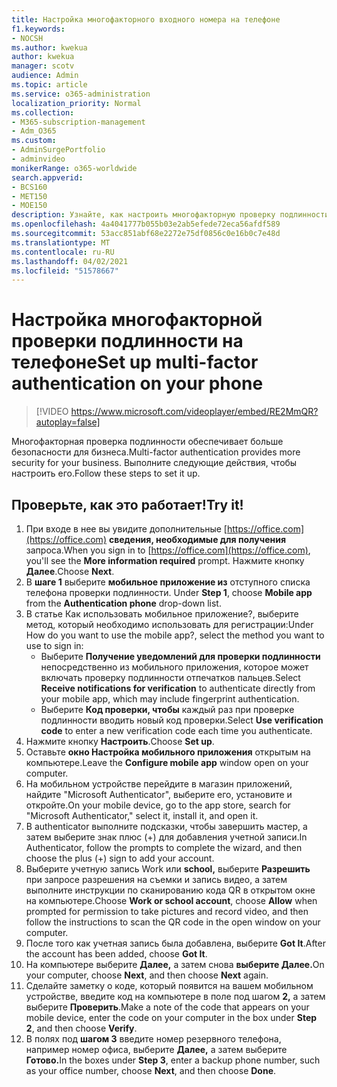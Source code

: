 ```yaml
---
title: Настройка многофакторного входного номера на телефоне
f1.keywords:
- NOCSH
ms.author: kwekua
author: kwekua
manager: scotv
audience: Admin
ms.topic: article
ms.service: o365-administration
localization_priority: Normal
ms.collection:
- M365-subscription-management
- Adm_O365
ms.custom:
- AdminSurgePortfolio
- adminvideo
monikerRange: o365-worldwide
search.appverid:
- BCS160
- MET150
- MOE150
description: Узнайте, как настроить многофакторную проверку подлинности на телефоне.
ms.openlocfilehash: 4a4041777b055b03e2ab5efede72eca56afdf589
ms.sourcegitcommit: 53acc851abf68e2272e75df0856c0e16b0c7e48d
ms.translationtype: MT
ms.contentlocale: ru-RU
ms.lasthandoff: 04/02/2021
ms.locfileid: "51578667"
---
```

# <a name="set-up-multi-factor-authentication-on-your-phone"></a><span data-ttu-id="25642-103">Настройка многофакторной проверки подлинности на телефоне</span><span class="sxs-lookup"><span data-stu-id="25642-103">Set up multi-factor authentication on your phone</span></span>

> [!VIDEO https://www.microsoft.com/videoplayer/embed/RE2MmQR?autoplay=false]

<span data-ttu-id="25642-104">Многофакторная проверка подлинности обеспечивает больше безопасности для бизнеса.</span><span class="sxs-lookup"><span data-stu-id="25642-104">Multi-factor authentication provides more security for your business.</span></span> <span data-ttu-id="25642-105">Выполните следующие действия, чтобы настроить его.</span><span class="sxs-lookup"><span data-stu-id="25642-105">Follow these steps to set it up.</span></span>

## <a name="try-it"></a><span data-ttu-id="25642-106">Проверьте, как это работает!</span><span class="sxs-lookup"><span data-stu-id="25642-106">Try it!</span></span>

1. <span data-ttu-id="25642-107">При входе в нее вы увидите дополнительные [https://office.com](https://office.com) **сведения, необходимые для получения** запроса.</span><span class="sxs-lookup"><span data-stu-id="25642-107">When you sign in to [https://office.com](https://office.com), you'll see the **More information required** prompt.</span></span> <span data-ttu-id="25642-108">Нажмите кнопку **Далее**.</span><span class="sxs-lookup"><span data-stu-id="25642-108">Choose **Next**.</span></span>
1. <span data-ttu-id="25642-109">В **шаге 1** выберите **мобильное приложение из** отступного списка телефона проверки подлинности. </span><span class="sxs-lookup"><span data-stu-id="25642-109">Under **Step 1**, choose **Mobile app** from the **Authentication phone** drop-down list.</span></span>
1. <span data-ttu-id="25642-110">В статье Как использовать мобильное приложение?, выберите метод, который необходимо использовать для регистрации:</span><span class="sxs-lookup"><span data-stu-id="25642-110">Under How do you want to use the mobile app?, select the method you want to use to sign in:</span></span>
    - <span data-ttu-id="25642-111">Выберите **Получение уведомлений для проверки подлинности** непосредственно из мобильного приложения, которое может включать проверку подлинности отпечатков пальцев.</span><span class="sxs-lookup"><span data-stu-id="25642-111">Select **Receive notifications for verification** to authenticate directly from your mobile app, which may include fingerprint authentication.</span></span>
    - <span data-ttu-id="25642-112">Выберите **Код проверки, чтобы** каждый раз при проверке подлинности вводить новый код проверки.</span><span class="sxs-lookup"><span data-stu-id="25642-112">Select **Use verification code** to enter a new verification code each time you authenticate.</span></span>
1. <span data-ttu-id="25642-113">Нажмите кнопку **Настроить**.</span><span class="sxs-lookup"><span data-stu-id="25642-113">Choose **Set up**.</span></span>
1. <span data-ttu-id="25642-114">Оставьте **окно Настройка мобильного приложения** открытым на компьютере.</span><span class="sxs-lookup"><span data-stu-id="25642-114">Leave the **Configure mobile app** window open on your computer.</span></span>
1. <span data-ttu-id="25642-115">На мобильном устройстве перейдите в магазин приложений, найдите "Microsoft Authenticator", выберите его, установите и откройте.</span><span class="sxs-lookup"><span data-stu-id="25642-115">On your mobile device, go to the app store, search for "Microsoft Authenticator," select it, install it, and open it.</span></span>
1. <span data-ttu-id="25642-116">В authenticator выполните подсказки, чтобы завершить мастер, а затем выберите знак плюс (+) для добавления учетной записи.</span><span class="sxs-lookup"><span data-stu-id="25642-116">In Authenticator, follow the prompts to complete the wizard, and then choose the plus (+) sign to add your account.</span></span>
1. <span data-ttu-id="25642-117">Выберите учетную запись Work или **school,** выберите **Разрешить** при запросе разрешения на съемки и запись видео, а затем выполните инструкции по сканированию кода QR в открытом окне на компьютере.</span><span class="sxs-lookup"><span data-stu-id="25642-117">Choose **Work or school account**, choose **Allow** when prompted for permission to take pictures and record video, and then follow the instructions to scan the QR code in the open window on your computer.</span></span>
1. <span data-ttu-id="25642-118">После того как учетная запись была добавлена, выберите **Got It**.</span><span class="sxs-lookup"><span data-stu-id="25642-118">After the account has been added, choose **Got It**.</span></span>
1. <span data-ttu-id="25642-119">На компьютере выберите **Далее,** а затем снова **выберите Далее.**</span><span class="sxs-lookup"><span data-stu-id="25642-119">On your computer, choose **Next**, and then choose **Next** again.</span></span>
1. <span data-ttu-id="25642-120">Сделайте заметку о коде, который появится на вашем мобильном устройстве, введите код на компьютере в поле под шагом **2,** а затем выберите **Проверить**.</span><span class="sxs-lookup"><span data-stu-id="25642-120">Make a note of the code that appears on your mobile device, enter the code on your computer in the box under **Step 2**, and then choose **Verify**.</span></span>
1. <span data-ttu-id="25642-121">В полях под **шагом 3** введите номер резервного телефона, например номер офиса, выберите **Далее,** а затем выберите **Готово.**</span><span class="sxs-lookup"><span data-stu-id="25642-121">In the boxes under **Step 3**, enter a backup phone number, such as your office number, choose **Next**, and then choose **Done**.</span></span>